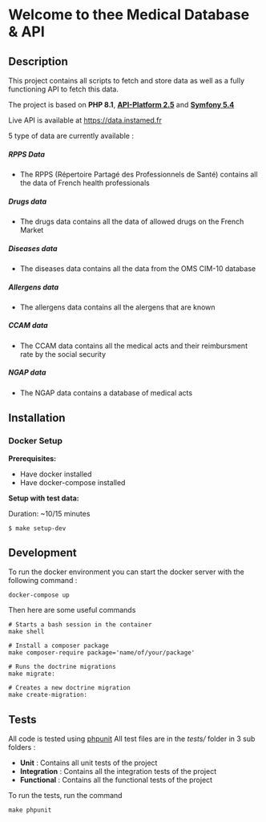 # Welcome to thee Medical Database & API

## Description

This project contains all scripts to fetch and store data as well as a fully functioning API to fetch this data.

The project is based on **PHP 8.1**,  **[API-Platform 2.5](https://api-platform.com/docs/v2.5/distribution/)** and **[Symfony 5.4](https://symfony.com/)**

Live API is available at https://data.instamed.fr

5 type of data are currently available :

##### RPPS Data
- The RPPS (Répertoire Partagé des Professionnels de Santé) contains all the data of French health professionals

##### Drugs data
- The drugs data contains all the data of allowed drugs on the French Market

##### Diseases data
- The diseases data contains all the data from the OMS CIM-10 database

##### Allergens data
- The allergens data contains all the alergens that are known

##### CCAM data
- The CCAM data contains all the medical acts and their reimbursment rate by the social security

##### NGAP data
- The NGAP data contains a database of medical acts

## Installation

### Docker Setup

**Prerequisites:**

- Have docker installed
- Have docker-compose installed

**Setup with test data:**

Duration: ~10/15 minutes

```
$ make setup-dev
```

## Development
To run the docker environment you can start the docker server with the following command :
```shell
docker-compose up
````

Then here are some useful commands
````shell
# Starts a bash session in the container
make shell

# Install a composer package
make composer-require package='name/of/your/package'

# Runs the doctrine migrations
make migrate:

# Creates a new doctrine migration
make create-migration:
````


## Tests
All code is tested using [phpunit](https://phpunit.de/)
All test files are in the *tests/* folder in 3 sub folders :
* **Unit** : Contains all unit tests of the project
* **Integration** : Contains all the integration tests of the project
* **Functional** : Contains all the functional tests of the project

To run the tests, run the command
````shell
make phpunit
````
